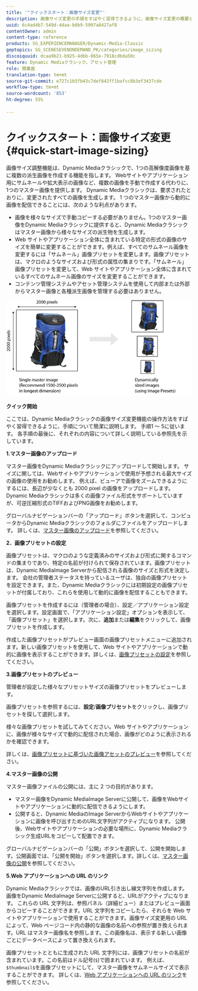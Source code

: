 ```yaml
---
title: '"クイックスタート：画像サイズ変更"'
description: 画像サイズ変更の手順をすばやく習得できるように、画像サイズ変更の概要と開始を簡単に説明します。
uuid: 6c4ad4b7-549d-4daa-b6b9-5997a8427af8
contentOwner: admin
content-type: reference
products: SG_EXPERIENCEMANAGER/Dynamic-Media-Classic
geptopics: SG_SCENESEVENONDEMAND_PK/categories/image_sizing
discoiquuid: dcaa9b21-b925-4dbb-865e-7918cdbda50c
feature: Dynamic Mediaクラシック，アセット管理
role: 開業医
translation-type: tm+mt
source-git-commit: e727c1b5fb43c7def842ff1bafcc8b3ef3437cde
workflow-type: tm+mt
source-wordcount: '853'
ht-degree: 55%

---
```



# クイックスタート：画像サイズ変更{#quick-start-image-sizing}

画像サイズ調整機能は、Dynamic Mediaクラシックで、1つの高解像度画像を基に複数の派生画像を作成する機能を指します。 Webサイトやアプリケーション用にサムネールや拡大表示の画像など、複数の画像を手動で作成する代わりに、1つのマスター画像を提供します。 Dynamic Mediaクラシックは、要求されたとおりに、変更されたすべての画像を生成します。 1 つのマスター画像から動的に画像を配信できることには、次のような利点があります。

* 画像を様々なサイズで手動コピーする必要がありません。1つのマスター画像をDynamic Mediaクラシックに提供すると、Dynamic Mediaクラシックはマスター画像から様々なサイズの派生物を生成します。
* Web サイトやアプリケーション全体に含まれている特定の形式の画像のサイズを簡単に変更することができます。例えば、すべてのサムネール画像を変更するには「サムネール」画像プリセットを変更します。画像プリセットは、マクロのようなサイズおよび形式の属性の集まりです。「サムネール」画像プリセットを変更して、Web サイトやアプリケーション全体に含まれているすべてのサムネール画像のサイズを変更することができます。
* コンテンツ管理システムやアセット管理システムを使用して内部または外部からマスター画像と各種派生画像を管理する必要はありません。

![同じ高解像度マスターファイルから、様々なサイズの複数の派生画像を作成できます。](/help/assets/is_derivative_sizes_popup.png)

**クイック開始**

ここでは、Dynamic Mediaクラシックの画像サイズ変更機能の操作方法をすばやく習得できるように、手順について簡潔に説明します。 手順1 ～ 5に従います。 各手順の最後に、それぞれの内容について詳しく説明している参照先を示しています。

**1.マスター画像のアップロード**

マスター画像をDynamic Mediaクラシックにアップロードして開始します。 サイズに関しては、Webサイトやアプリケーションで使用が予想される最大サイズの画像の使用をお勧めします。 例えば、ビューアで画像をズームできるようにするには、長辺が少なくとも 2000 pixel の画像をアップロードします。Dynamic Mediaクラシックは多くの画像ファイル形式をサポートしていますが、可逆圧縮形式のTIFFおよびPNG画像をお勧めします。

グローバルナビゲーションバーの「アップロード」ボタンを選択して、コンピュータからDynamic Mediaクラシックのフォルダにファイルをアップロードします。 詳しくは、[マスター画像のアップロード](uploading-master-images.md#uploading_master_images)を参照してください。

**2．画像プリセットの設定**

画像プリセットは、マクロのような定義済みのサイズおよび形式に関するコマンドの集まりであり、特定の名前が付けられて保存されています。画像プリセットは、Dynamic MediaImage Serverから配信される画像のサイズと形式を決定します。 会社の管理者ステータスを持っているユーザは、独自の画像プリセットを設定できます。また、Dynamic Mediaクラシックには初期設定の画像プリセットが付属しており、これらを使用して動的に画像を配信することもできます。

画像プリセットを作成するには（管理者の場合）、設定／アプリケーション設定を選択します。設定画面で、「アプリケーション設定」オプションを表示して、「画像プリセット」を選択します。次に、**追加**&#x200B;または&#x200B;**編集**&#x200B;をクリックして、画像プリセットを作成します。

作成した画像プリセットがプレビュー画面の画像プリセットメニューに追加されます。新しい画像プリセットを使用して、Web サイトやアプリケーションで動的に画像を表示することができます。詳しくは、[画像プリセットの設定](setting-image-presets.md#setting_up_image_presets)を参照してください。

**3.画像プリセットのプレビュー**

管理者が設定した様々なプリセットサイズの画像プリセットをプレビューします。

画像プリセットを参照するには、**設定**/**画像プリセット**&#x200B;をクリックし、画像プリセットを探して選択します。

様々な画像プリセットを試してみてください。Web サイトやアプリケーションに、画像が様々なサイズで動的に配信された場合、画像がどのように表示されるかを確認できます。

詳しくは、[画像プリセットに基づいた画像アセットのプレビュー](previewing-asset.md#previewing_an_image_asset_based_on_its_image_preset)を参照してください。

**4.マスター画像の公開**

マスター画像ファイルの公開には、主に 2 つの目的があります。

* マスター画像をDynamic MediaImage Serverに公開して、画像をWebサイトやアプリケーションに動的に配信できるようにします。
* 公開すると、Dynamic MediaのImage ServerからWebサイトやアプリケーションに画像を呼び出すためのURL文字列がアクティブになります。 公開後、Webサイトやアプリケーションの必要な場所に、Dynamic Mediaクラシック生成URLをコピーして配置できます。

グローバルナビゲーションバーの「公開」ボタンを選択して、公開を開始します。公開画面では、「公開を開始」ボタンを選択します。詳しくは、[マスター画像の公開](publishing-master-images.md#publishing_master_images)を参照してください。

**5.Web アプリケーションへの URL のリンク**

Dynamic Mediaクラシックでは、画像のURL引き出し線文字列を作成します。 画像をDynamic MediaImage Serverに公開すると、URLがアクティブになります。 これらの URL 文字列は、参照パネル（詳細ビュー）またはプレビュー画面からコピーすることができます。URL 文字列をコピーしたら、それらを Web サイトやアプリケーションで使用することができます。画像サイズ変更用の URL によって、Web ページコード内の静的な画像の名前への参照が置き換えられます。URL はマスター画像名を参照します。この画像名は、表示する新しい画像ごとにデータベースによって置き換えられます。

画像プリセットとともに生成された URL 文字列には、画像プリセットの名前が含まれています。この名前はドル記号(`$`)で囲まれています。 例えば、`$thumbnail$`を画像プリセットにして、マスター画像をサムネールサイズで表示することができます。 詳しくは、[Web アプリケーションへの URL のリンク](linking-urls-web-application.md#linking_urls_to_your_web_application)を参照してください。
